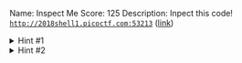 Name: Inspect Me
Score: 125
Description: Inpect this code! <code>http://2018shell1.picoctf.com:53213</code> (<a href="http://2018shell1.picoctf.com:53213">link</a>)
<details><summary>Hint #1</summary>How do you inspect a website's code on a browser?</details><details><summary>Hint #2</summary>Check all the website code.</details>